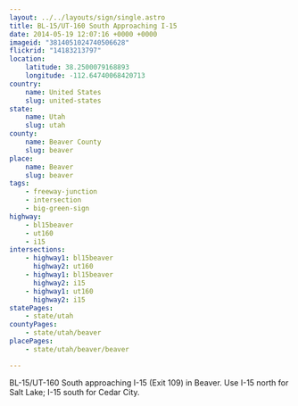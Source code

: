```yaml
---
layout: ../../layouts/sign/single.astro
title: BL-15/UT-160 South Approaching I-15
date: 2014-05-19 12:07:16 +0000 +0000
imageid: "3814051024740506628"
flickrid: "14183213797"
location:
    latitude: 38.2500079168893
    longitude: -112.64740068420713
country:
    name: United States
    slug: united-states
state:
    name: Utah
    slug: utah
county:
    name: Beaver County
    slug: beaver
place:
    name: Beaver
    slug: beaver
tags:
    - freeway-junction
    - intersection
    - big-green-sign
highway:
    - bl15beaver
    - ut160
    - i15
intersections:
    - highway1: bl15beaver
      highway2: ut160
    - highway1: bl15beaver
      highway2: i15
    - highway1: ut160
      highway2: i15
statePages:
    - state/utah
countyPages:
    - state/utah/beaver
placePages:
    - state/utah/beaver/beaver

---
```

BL-15/UT-160 South approaching I-15 (Exit 109) in Beaver.  Use I-15 north for Salt Lake; I-15 south for Cedar City.